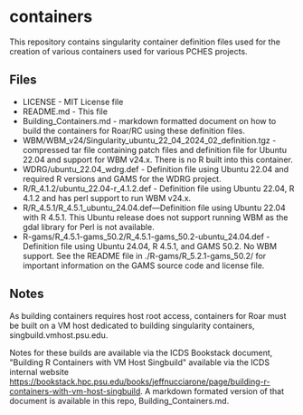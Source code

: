 # containers
This repository contains singularity container definition files used for the creation of various containers used for various PCHES projects.

## Files

- LICENSE  - MIT License file 
- README.md - This file
- Building_Containers.md - markdown formatted document on how to build the containers for Roar/RC using these definition files.
- WBM/WBM_v24/Singularity_ubuntu_22_04_2024_02_definition.tgz  - compressed tar file containing patch files and definition file for Ubuntu 22.04 and support for WBM v24.x. There is no R built into this container.
- WDRG/ubuntu_22.04_wdrg.def - Definition file using Ubuntu 22.04 and required R versions and GAMS for the WDRG project.
- R/R_4.1.2/ubuntu_22.04-r_4.1.2.def - Definition file using Ubuntu 22.04, R 4.1.2 and has perl support to run WBM v24.x.
- R/R_4.5.1/R_4.5.1_ubuntu_24.04.def—Definition file using Ubuntu 22.04 with R 4.5.1. This Ubuntu release does not support running WBM as the gdal library for Perl is not available.
- R-gams/R_4.5.1-gams_50.2/R_4.5.1-gams_50.2-ubuntu_24.04.def - Definition file using Ubuntu 24.04, R 4.5.1, and GAMS 50.2. No WBM support. See the README file in ./R-gams/R_5.2.1-gams_50.2/ for important information on the GAMS source code and license file.

## Notes

As building containers requires host root access, containers for Roar must be built on a VM host dedicated to building singularity containers, singbuild.vmhost.psu.edu.

Notes for these builds are available via the ICDS Bookstack document, "Building R Containers with VM Host Singbuild" available via the ICDS internal website 
https://bookstack.hpc.psu.edu/books/jeffnucciarone/page/building-r-containers-with-vm-host-singbuild. 
A markdown formated version of that document is available in this repo, Building_Containers.md.
